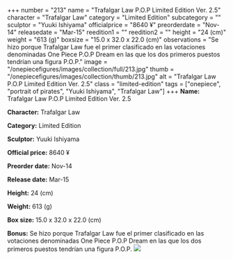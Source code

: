 +++
number = "213"
name = "Trafalgar Law P.O.P Limited Edition Ver. 2.5"
character = "Trafalgar Law"
category = "Limited Edition"
subcategory = ""
sculptor = "Yuuki Ishiyama"
officialprice = "8640 ¥"
preorderdate = "Nov-14"
releasedate = "Mar-15"
reedition1 = ""
reedition2 = ""
height = "24 (cm)"
weight = "613 (g)"
boxsize = "15.0 x 32.0 x 22.0 (cm)"
observations = "Se hizo porque Trafalgar Law fue el primer clasificado en las votaciones denominadas One Piece P.O.P Dream en las que los dos primeros puestos tendrían una figura P.O.P."
image = "/onepiecefigures/images/collection/full/213.jpg"
thumb = "/onepiecefigures/images/collection/thumb/213.jpg"
alt = "Trafalgar Law P.O.P Limited Edition Ver. 2.5"
class = "limited-edition"
tags = ["onepiece", "portrait of pirates", "Yuuki Ishiyama", "Trafalgar Law"]
+++
**Name:** Trafalgar Law P.O.P Limited Edition Ver. 2.5

**Character:** Trafalgar Law

**Category:** Limited Edition 

**Sculptor:** Yuuki Ishiyama

**Official price:** 8640 ¥

**Preorder date:** Nov-14

**Release date:** Mar-15

**Height:** 24 (cm)

**Weight:** 613 (g)

**Box size:** 15.0 x 32.0 x 22.0 (cm)

**Bonus:** Se hizo porque Trafalgar Law fue el primer clasificado en las votaciones denominadas One Piece P.O.P Dream en las que los dos primeros puestos tendrían una figura P.O.P.
<img src="/onepiecefigures/images/collection/thumb/213.jpg">